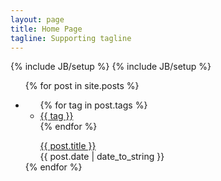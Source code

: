 ```yaml
---
layout: page
title: Home Page
tagline: Supporting tagline
---
```

{% include JB/setup %}
{% include JB/setup %}
<!--div>
{% assign posts_collate = site.posts %}
{% include JB/posts_collate %}
</div-->
<ul class="posts">
  {% for post in site.posts %}
    <li>
    	<section>
  			<ul class="tags">
  			{% for tag in post.tags %}
  			  <li><a href="/tags#{{ tag }}" class="tag">{{ tag }}</a></li>
  			{% endfor %}
  			</ul>
        <ul class="post-info">
      		<a href="{{ BASE_PATH }}{{ post.url }}">{{ post.title }}</a>
      		<br><span>{{ post.date | date_to_string }}</span>
        </ul>
    	</section>
    </li>
  {% endfor %}
</ul>


